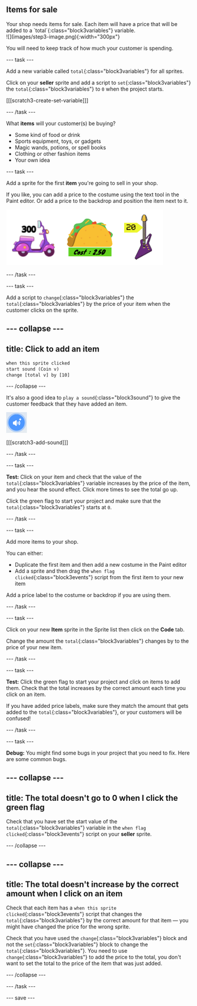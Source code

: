 ## Items for sale

<div style="display: flex; flex-wrap: wrap">
<div style="flex-basis: 200px; flex-grow: 1; margin-right: 15px;">
Your shop needs items for sale. Each item will have a price that will be added to a `total`{:class="block3variables"} variable.
</div>
<div>
![](images/step3-image.png){:width="300px"}
</div>
</div>

You will need to keep track of how much your customer is spending.

--- task ---

Add a new variable called `total`{:class="block3variables"} for all sprites.

Click on your **seller** sprite and add a script to `set`{:class="block3variables"} the `total`{:class="block3variables"} to `0` when the project starts.

[[[scratch3-create-set-variable]]]

--- /task ---

What **items** will your customer(s) be buying?
+ Some kind of food or drink
+ Sports equipment, toys, or gadgets
+ Magic wands, potions, or spell books
+ Clothing or other fashion items
+ Your own idea

--- task ---

Add a sprite for the first **item** you're going to sell in your shop.

If you like, you can add a price to the costume using the text tool in the Paint editor. Or add a price to the backdrop and position the item next to it.

![Examples of items with amounts written next to them.](images/item-amounts.png)

--- /task ---

--- task ---

Add a script to `change`{:class="block3variables"} the `total`{:class="block3variables"} by the price of your item when the customer clicks on the sprite.

--- collapse ---
---
title: Click to add an item
---

```blocks3
when this sprite clicked
start sound (Coin v)
change [total v] by [10]
```

--- /collapse ---

It's also a good idea to `play a sound`{:class="block3sound"} to give the customer feedback that they have added an item.

![The add a sound icon](images/add-sound.png)

[[[scratch3-add-sound]]]

--- /task ---

--- task ---

**Test:** Click on your item and check that the value of the `total`{:class="block3variables"} variable increases by the price of the item, and you hear the sound effect. Click more times to see the total go up.

Click the green flag to start your project and make sure that the `total`{:class="block3variables"} starts at `0`.

--- /task ---

--- task ---

Add more items to your shop.

You can either:
+ Duplicate the first item and then add a new costume in the Paint editor
+ Add a sprite and then drag the `when flag clicked`{:class="block3events"} script from the first item to your new item

Add a price label to the costume or backdrop if you are using them.

--- /task ---

--- task ---

Click on your new **Item** sprite in the Sprite list then click on the **Code** tab.

Change the amount the `total`{:class="block3variables"} changes by to the price of your new item.

--- /task ---

--- task ---

**Test:** Click the green flag to start your project and click on items to add them. Check that the total increases by the correct amount each time you click on an item.

If you have added price labels, make sure they match the amount that gets added to the `total`{:class="block3variables"}, or your customers will be confused!

--- /task ---

--- task ---

**Debug:** You might find some bugs in your project that you need to fix. Here are some common bugs.

--- collapse ---
---
title: The total doesn't go to 0 when I click the green flag
---

Check that you have set the start value of the `total`{:class="block3variables"} variable in the `when flag clicked`{:class="block3events"} script on your **seller** sprite.

--- /collapse ---

--- collapse ---
---
title: The total doesn't increase by the correct amount when I click on an item
---

Check that each item has a `when this sprite clicked`{:class="block3events"} script that changes the `total`{:class="block3variables"} by the correct amount for that item — you might have changed the price for the wrong sprite.

Check that you have used the `change`{:class="block3variables"} block and not the `set`{:class="block3variables"} block to change the `total`{:class="block3variables"}. You need to use `change`{:class="block3variables"} to add the price to the total, you don't want to set the total to the price of the item that was just added.

--- /collapse ---

--- /task ---

--- save ---
